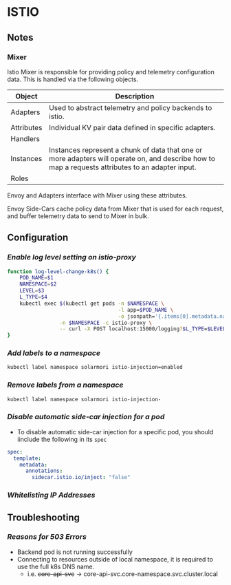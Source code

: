 
# ISTIO

## Notes

### Mixer

Istio Mixer is responsible for providing policy and telemetry configuration data.  This is handled via the following objects.

| Object |  Description |
|---|---|
| Adapters | Used to abstract telemetry and policy backends to istio. |
| Attributes | Individual KV pair data defined in specific adapters. |
| Handlers |  |
| Instances | Instances represent a chunk of data that one or more adapters will operate on, and describe how to map a requests attributes to an adapter input. |
| Roles |  |

Envoy and Adapters interface with Mixer using these attributes.

Envoy Side-Cars cache policy data from Mixer that is used for each request, and buffer telemetry data to send to Mixer in bulk.

## Configuration
### *Enable log level setting on istio-proxy*
```bash
function log-level-change-k8s() {
    POD_NAME=$1
    NAMESPACE=$2
    LEVEL=$3
    L_TYPE=$4
    kubectl exec $(kubectl get pods -n $NAMESPACE \
                                    -l app=$POD_NAME \
                                    -o jsonpath='{.items[0].metadata.name}') \
                 -n $NAMESPACE -c istio-proxy \
                 -- curl -X POST localhost:15000/logging?$L_TYPE=$LEVEL -s
}
```

### *Add labels to a namespace*
```bash
kubectl label namespace solarmori istio-injection=enabled
```

### *Remove labels from a namespace*
```bash
kubectl label namespace solarmori istio-injection-
```

### *Disable automatic side-car injection for a pod*

* To disable automatic side-car injection for a specific pod, you should iinclude the following in its `spec`

```yaml
spec:
  template:
    metadata:
      annotations:
        sidecar.istio.io/inject: "false"
```

### *Whitelisting IP Addresses*

## Troubleshooting

### *Reasons for 503 Errors*

* Backend pod is not running successfully
* Connecting to resources outside of local namespace, it is required to use the full k8s DNS name.
    * i.e. ~~core-api-svc~~ -> core-api-svc.core-namespace.svc.cluster.local

<!--stackedit_data:
eyJoaXN0b3J5IjpbLTExODc0OTI3ODUsNDA1ODMyMDAsMTMzOT
AzOTMzNywtMTI1NDY3NTA5NywtMTgzODY4MzQ0NCw2OTgwNjIy
MzQsLTU2OTc3OTU3XX0=
-->